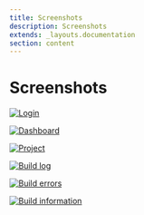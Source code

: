 ```yaml
---
title: Screenshots
description: Screenshots
extends: _layouts.documentation
section: content
---
```


Screenshots
===========

[![Login](../screenshots/login.png)](../screenshots/login.png)

[![Dashboard](../screenshots/dashboard.png)](../screenshots/dashboard.png)

[![Project](../screenshots/project.png)](../screenshots/project.png)

[![Build log](../screenshots/build-log.png)](../screenshots/build-log.png)

[![Build errors](../screenshots/build-errors.png)](../screenshots/build-errors.png)

[![Build information](../screenshots/build-information.png)](../screenshots/build-information.png)
